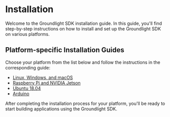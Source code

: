 # Installation

Welcome to the Groundlight SDK installation guide. In this guide, you'll find step-by-step instructions on how to install and set up the Groundlight SDK on various platforms.

## Platform-specific Installation Guides

Choose your platform from the list below and follow the instructions in the corresponding guide:

- [Linux, Windows, and macOS](linux-windows-mac.md)
- [Raspberry Pi and NVIDIA Jetson](raspberry-pi-jetson.md)
- [Ubuntu 18.04](ubuntu-18.md)
- [Arduino](https://github.com/groundlight/esp32cam)

After completing the installation process for your platform, you'll be ready to start building applications using the Groundlight SDK.

